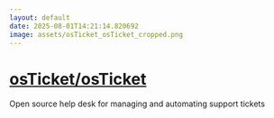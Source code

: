 ```yaml
---
layout: default
date: 2025-08-01T14:21:14.820692
image: assets/osTicket_osTicket_cropped.png
---
```


# [osTicket/osTicket](https://github.com/osTicket/osTicket)

Open source help desk for managing and automating support tickets
